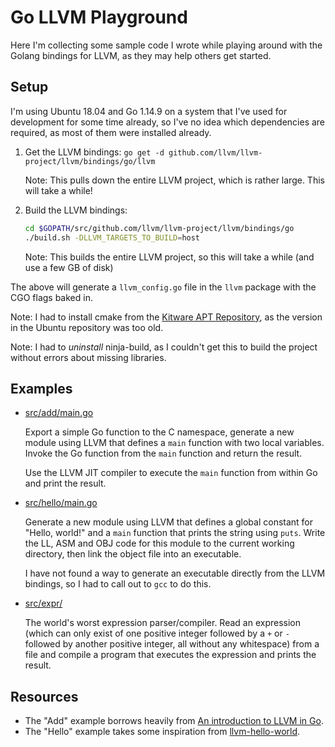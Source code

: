 # Go LLVM Playground

Here I'm collecting some sample code I wrote while playing around with the Golang bindings for
LLVM, as they may help others get started.

## Setup

I'm using Ubuntu 18.04 and Go 1.14.9 on a system that I've used for development for some time
already, so I've no idea which dependencies are required, as most of them were installed already.

1. Get the LLVM bindings:
   `go get -d github.com/llvm/llvm-project/llvm/bindings/go/llvm`

   Note: This pulls down the entire LLVM project, which is rather large. This will take a while!

2. Build the LLVM bindings:
   ```bash
   cd $GOPATH/src/github.com/llvm/llvm-project/llvm/bindings/go
   ./build.sh -DLLVM_TARGETS_TO_BUILD=host
   ```

   Note: This builds the entire LLVM project, so this will take a while (and use a few GB of disk)

The above will generate a `llvm_config.go` file in the `llvm` package with the CGO flags baked in.

Note: I had to install cmake from the [Kitware APT Repository](https://apt.kitware.com), as the
version in the Ubuntu repository was too old.

Note: I had to *uninstall* ninja-build, as I couldn't get this to build the project without errors
about missing libraries.

## Examples

- [src/add/main.go](src/add/main.go)

  Export a simple Go function to the C namespace, generate a new module using LLVM that defines
  a `main` function with two local variables. Invoke the Go function from the `main` function and
  return the result.

  Use the LLVM JIT compiler to execute the `main` function from within Go and print the result.

- [src/hello/main.go](src/hello/main.go)

  Generate a new module using LLVM that defines a global constant for "Hello, world!" and a
  `main` function that prints the string using `puts`. Write the LL, ASM and OBJ code for this
  module to the current working directory, then link the object file into an executable.

  I have not found a way to generate an executable directly from the LLVM bindings, so I had to
  call out to `gcc` to do this.

- [src/expr/](src/expr/)

  The world's worst expression parser/compiler. Read an expression (which can only exist of one
  positive integer followed by a `+` or `-` followed by another positive integer, all without any
  whitespace) from a file and compile a program that executes the expression and prints the result.

## Resources

- The "Add" example borrows heavily from [An introduction to LLVM in Go](https://felixangell.com/blogs/an-introduction-to-llvm-in-go).
- The "Hello" example takes some inspiration from [llvm-hello-world](https://github.com/dfellis/llvm-hello-world).
